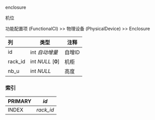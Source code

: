 enclosure

机位

功能配置项 (FunctionalCI) >> 物理设备 (PhysicalDevice) >> Enclosure



| 列      | 类型               | 注释   |
| :------ | ------------------ | ------ |
| id      | int *自动增量*     | 自增ID |
| rack_id | int *NULL* [**0**] | 机柜   |
| nb_u    | int *NULL*         | 高度   |

### 索引

| PRIMARY | *id*      |
| :------ | --------- |
| INDEX   | *rack_id* |

